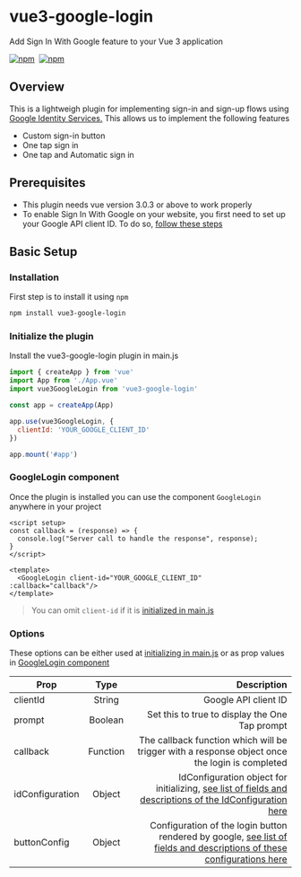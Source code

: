 # vue3-google-login

Add Sign In With Google feature to your Vue 3 application
<p>
  <a href="https://npm-stat.com/charts.html?package=vue3-google-login"><img src="https://img.shields.io/npm/dm/vue3-google-login.svg" alt="npm"/></a>&nbsp;
  <a href="https://www.npmjs.com/package/vue3-google-login"><img src="https://img.shields.io/npm/v/vue3-google-login.svg" alt="npm"/></a>
</p>

## Overview

This is a lightweigh plugin for implementing sign-in and sign-up flows using <a href="https://developers.google.com/identity/oauth2/web" target="_blank"> Google Identity Services.</a> This allows us to implement the following features

- Custom sign-in button 
- One tap sign in 
- One tap and Automatic sign in 

## Prerequisites

- This plugin needs vue version 3.0.3 or above to work properly
- To enable Sign In With Google on your website, you first need to set up your Google API client ID. To do so, <a href="https://developers.google.com/identity/gsi/web/guides/get-google-api-clientid" target="_blank">follow these steps</a>

## Basic Setup

### Installation

First step is to install it using `npm`

```bash
npm install vue3-google-login
```

### Initialize the plugin

Install the vue3-google-login plugin in main.js

```javascript
import { createApp } from 'vue'
import App from './App.vue'
import vue3GoogleLogin from 'vue3-google-login'

const app = createApp(App)

app.use(vue3GoogleLogin, {
  clientId: 'YOUR_GOOGLE_CLIENT_ID'
})

app.mount('#app')
```

### GoogleLogin component

Once the plugin is installed you can use the component `GoogleLogin` anywhere in your project

```vue
<script setup>
const callback = (response) => {
  console.log("Server call to handle the response", response);
}
</script>

<template>
  <GoogleLogin client-id="YOUR_GOOGLE_CLIENT_ID" :callback="callback"/>
</template>
```

>  You can omit `client-id` if it is <a href="#user-content-initialize-the-plugin">initialized in main.js</a>

### Options

These options can be either used at <a href="#user-content-initialize-the-plugin">initializing in main.js</a> or as prop values in <a href="#user-content-googlelogin-component">GoogleLogin component</a>

| Prop            |   Type   |                                                                                                                                                                                                                        Description |
| --------------- | :------: | ---------------------------------------------------------------------------------------------------------------------------------------------------------------------------------------------------------------------------------: |
| clientId        |  String  |                                                                                                                                                                                                               Google API client ID |
| prompt          | Boolean  |                                                                                                                                                                                     Set this to true to display the One Tap prompt |
| callback        | Function |                                                                                                                                     The callback function which will be trigger with a response object once the login is completed |
| idConfiguration |  Object  |     IdConfiguration object for initializing, <a href="https://developers.google.com/identity/gsi/web/reference/js-reference#IdConfiguration" target="_blank"> see list of  fields and descriptions of the IdConfiguration here</a> |
| buttonConfig    |  Object  | Configuration of the login button rendered by google, <a href="https://developers.google.com/identity/gsi/web/reference/js-reference#GsiButtonConfiguration">see list of  fields and descriptions of these configurations here</a> |